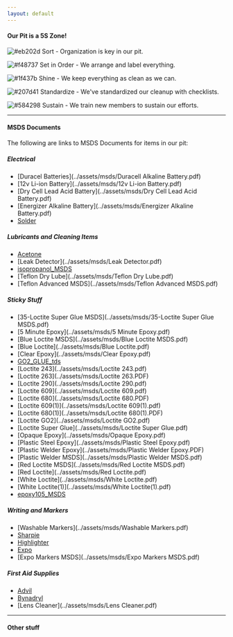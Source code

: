 ```yaml
---
layout: default
---
```


#### Our Pit is a 5S Zone!

![#eb202d](https://placehold.it/15/eb202d/000000?text=+) Sort - Organization is key in our pit.

![#f48737](https://placehold.it/15/f48737/000000?text=+) Set in Order - We arrange and label everything.

![#1f437b](https://placehold.it/15/1f437b/000000?text=+) Shine - We keep everything as clean as we can.

![#207d41](https://placehold.it/15/207d41/000000?text=+) Standardize - We've standardized our cleanup with checklists.

![#584298](https://placehold.it/15/584298/000000?text=+) Sustain - We train new members to sustain our efforts.

* * *

#### MSDS Documents

The following are links to MSDS Documents for items in our pit:

##### Electrical

*   [Duracel Batteries](../assets/msds/Duracell Alkaline Battery.pdf)
*   [12v Li-ion Battery](../assets/msds/12v Li-ion Battery.pdf)
*   [Dry Cell Lead Acid Battery](../assets/msds/Dry Cell Lead Acid Battery.pdf)
*   [Energizer Alkaline Battery](../assets/msds/Energizer Alkaline Battery.pdf)
*   [Solder](../assets/msds/Solder.pdf)

##### Lubricants and Cleaning Items

*   [Acetone](../assets/msds/Acetone.PDF)
*   [Leak Detector](../assets/msds/Leak Detector.pdf)
*   [isopropanol_MSDS](../assets/msds/isopropanol_MSDS.pdf)
*   [Teflon Dry Lube](../assets/msds/Teflon Dry Lube.pdf)
*   [Teflon Advanced MSDS](../assets/msds/Teflon Advanced MSDS.pdf)

##### Sticky Stuff

*   [35-Loctite Super Glue MSDS](../assets/msds/35-Loctite Super Glue MSDS.pdf)
*   [5 Minute Epoxy](../assets/msds/5 Minute Epoxy.pdf)
*   [Blue Loctite MSDS](../assets/msds/Blue Loctite MSDS.pdf)
*   [Blue Loctite](../assets/msds/Blue Loctite.pdf)
*   [Clear Epoxy](../assets/msds/Clear Epoxy.pdf)
*   [GO2_GLUE_tds](../assets/msds/GO2_GLUE_tds.pdf)
*   [Loctite 243](../assets/msds/Loctite 243.pdf)
*   [Loctite 263](../assets/msds/Loctite 263.PDF)
*   [Loctite 290](../assets/msds/Loctite 290.pdf)
*   [Loctite 609](../assets/msds/Loctite 609.pdf)
*   [Loctite 680](../assets/msds/Loctite 680.PDF)
*   [Loctite 609(1)](../assets/msds/Loctite 609(1).pdf)
*   [Loctite 680(1)](../assets/msds/Loctite 680(1).PDF)
*   [Loctite GO2](../assets/msds/Loctite GO2.pdf)
*   [Loctite Super Glue](../assets/msds/Loctite Super Glue.pdf)
*   [Opaque Epoxy](../assets/msds/Opaque Epoxy.pdf)
*   [Plastic Steel Epoxy](../assets/msds/Plastic Steel Epoxy.pdf)
*   [Plastic Welder Epoxy](../assets/msds/Plastic Welder Epoxy.PDF)
*   [Plastic Welder MSDS](../assets/msds/Plastic Welder MSDS.pdf)
*   [Red Loctite MSDS](../assets/msds/Red Loctite MSDS.pdf)
*   [Red Loctite](../assets/msds/Red Loctite.pdf)
*   [White Loctite](../assets/msds/White Loctite.pdf)
*   [White Loctite(1)](../assets/msds/White Loctite(1).pdf)
*   [epoxy105_MSDS](../assets/msds/epoxy105_MSDS.pdf)

##### Writing and Markers

*   [Washable Markers](../assets/msds/Washable Markers.pdf)
*   [Sharpie](../assets/msds/Sharpie.PDF)
*   [Highlighter](../assets/msds/Highlighter.pdf)
*   [Expo](../assets/msds/Expo.pdf)
*   [Expo Markers MSDS](../assets/msds/Expo Markers MSDS.pdf)

##### First Aid Supplies

*   [Advil](../assets/msds/Advil.PDF)
*   [Bynadryl](../assets/msds/Bynadryl.pdf)
*   [Lens Cleaner](../assets/msds/Lens Cleaner.pdf)

* * *

#### Other stuff


